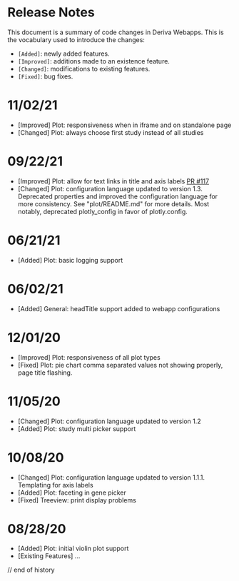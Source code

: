 # Release Notes

This document is a summary of code changes in Deriva Webapps. This is the vocabulary used to introduce the changes:
  - `[Added]`: newly added features.
  - `[Improved]`: additions made to an existence feature.
  - `[Changed]`: modifications to existing features.
  - `[Fixed]`: bug fixes.

# 11/02/21
  - [Improved] Plot: responsiveness when in iframe and on standalone page
  - [Changed] Plot: always choose first study instead of all studies

# 09/22/21
 - [Improved] Plot: allow for text links in title and axis labels [PR #117](https://github.com/informatics-isi-edu/deriva-webapps/pull/117)
 - [Changed] Plot: configuration language updated to version 1.3. Deprecated properties and improved the configuration language for more consistency. See "plot/README.md" for more details. Most notably, deprecated plotly_config in favor of plotly.config.

# 06/21/21
 - [Added] Plot: basic logging support

# 06/02/21
 - [Added] General: headTitle support added to webapp configurations

# 12/01/20
 - [Improved] Plot: responsiveness of all plot types
 - [Fixed] Plot: pie chart comma separated values not showing properly, page title flashing.

# 11/05/20
 - [Changed] Plot: configuration language updated to version 1.2
 - [Added] Plot: study multi picker support

# 10/08/20
 - [Changed] Plot: configuration language updated to version 1.1.1. Templating for axis labels
 - [Added] Plot: faceting in gene picker
 - [Fixed] Treeview: print display problems

# 08/28/20
 - [Added] Plot: initial violin plot support
 - [Existing Features] ...

// end of history
